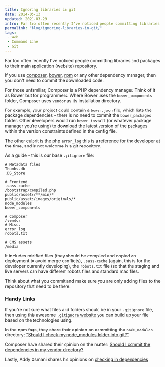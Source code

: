 ```yaml
---
title: Ignoring libraries in git
date: 2014-05-13
updated: 2021-03-29
intro: Far too often recently I've noticed people committing libraries and packages to their main application (website) repository.
permalink: "blog/ignoring-libraries-in-git/"
tags:
 - Web
 - Command Line
 - Git
---
```


Far too often recently I've noticed people committing libraries and packages to their main application (website) repository.

If you use [composer](https://getcomposer.org/), [bower](http://bower.io/), [npm](https://npmjs.org/) or any other dependency manager, then you don't need to commit the downloaded code.

For those unfamiliar, Composer is a PHP dependency manager. Think of it as Bower but for programmers. Where Bower uses the `bower_components` folder, Composer uses `vendor` as its installation directory.

For example, your project could contain a `bower.json` file, which lists the package dependencies - there is no need to commit the `bower_packages` folder. Other developers would run `bower install` (or whatever package manager you're using) to download the latest version of the packages within the version constraints defined in the config file.

The other culprit is the php `error_log` this is a reference for the developer at the time, and is not welcome in a git repository.

As a guide - this is our base `.gitignore` file:

```git
# Metadata files
Thumbs.db
.DS_Store

# Frontend
.sass-cache
/bootstrap/compiled.php
public/assets/**/min/*
public/assets/images/originals/*
node_modules
bower_components

# Composer
/vendor
# Misc.
error_log
robots.txt

# CMS assets
/media
```

It includes minified files (they should be compiled and copied on deployment to avoid merge conflicts), `.sass-cache` (again, this is for the developer currently developing), the `robots.txt` file (so that the staging and live servers can have different robots files and standard mac files.

Think about what you commit and make sure you are only adding files to the repository that need to be there.

### Handy Links

If you're not sure what files and folders should be in your `.gitignore` file, then using this awesome [`.gitignore` website](http://www.gitignore.io/) you can build up your file based on the technologies using.

In the npm faqs, they share their opinion on committing the `node_modules` directory; ["Should I check my node_modules folder into git?"](https://www.npmjs.org/doc/faq.html#Should-I-check-my-node_modules-folder-into-git)

Composer have shared their opinion on the matter: [Should I commit the dependencies in my vendor directory?](https://getcomposer.org/doc/faqs/should-i-commit-the-dependencies-in-my-vendor-directory.md)

Lastly, Addy Osmani shares his opinions on [checking in dependencies](http://addyosmani.com/blog/checking-in-front-end-dependencies/)

